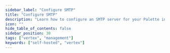 ```yaml
---
sidebar_label: "Configure SMTP"
title: "Configure SMTP"
description: "Learn how to configure an SMTP server for your Palette instance."
icon: ""
hide_table_of_contents: false
sidebar_position: 30
tags: ["vertex", "management"]
keywords: ["self-hosted", "vertex"]
---
```


<PartialsComponent
  category="self-hosted"
  name="smtp"
  edition="VerteX"
  version="Palette VerteX"
  tls_description="Due to FIPS requirements, Transport Layer Security (TLS) certificate verification cannot be disabled in Palette VerteX."
  tls_required="N/A"
/>
